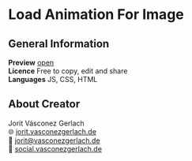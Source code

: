 # Load Animation For Image
## General Information
**Preview** [open](https://jorit.vasconezgerlach.de/host/load-animation-for-image-git/)\
**Licence** Free to copy, edit and share\
**Languages** JS, CSS, HTML

## About Creator
Jorit Vásconez Gerlach\
🌐 [jorit.vasconezgerlach.de](https://jorit.vasconezgerlach.de)\
📧 [jorit@vasconezgerlach.de](mailto:jorit@vasconezgerlach.de)\
🔗 [social.vasconezgerlach.de](https://social.vasconezgerlach.de)